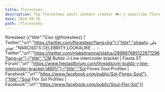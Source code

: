 ```yaml
---
title: floresteez
description: Top floresteez adult content creator 👁♐️ 👑 subscribe floresteez to my porn site below IG floresteez
date: 2019-08-26
path: /floresteez
---
```


floresteez
[{"title":"Ciso (@floresteez) | Twitter","url":"https://twitter.com/floresteez?lang=bg"},{"title":"shawty   على تويتر: \"NARCISO'S CELEBRITY LOOKALIKE ... - Twitter","url":"https://twitter.com/makeitrainna/status/289887685122871296?lang=ar"},{"title":"CM Buildz J-Line intercooler bracket | Fiesta ST Forum","url":"https://www.fiestastforum.com/threads/cm-buildz-j-line-intercooler-bracket.14891/"},{"title":"Sol Flores Soul Profiles | Facebook","url":"https://www.facebook.com/public/Sol-Flores-Soul"},{"title":"Soul Flor Sol Profiles | Facebook","url":"https://www.facebook.com/public/Soul-Flor-Sol"}]

